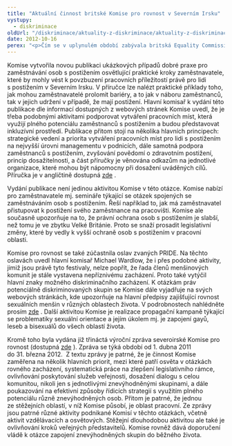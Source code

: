 ```yaml
---
title: "Aktuální činnost britské Komise pro rovnost v Severním Irsku"
vystupy:
  - diskriminace
oldUrl: "/diskriminace/aktuality-z-diskriminace/aktuality-z-diskriminace-2012/aktualni-cinnost-britske-komise-pro-rovnost-v-severnim-irsku/"
date: 2012-10-16
perex: "<p>Čím se v uplynulém období zabývala britská Equality Commission for Nothern Ireland?</p>"
---
```


<!-- imported from the old website -->

<p class="align-blok">Komise vytvořila novou publikaci ukázkových případů dobré praxe pro zaměstnávání osob s postižením osvětlující praktické kroky zaměstnavatele, které by mohly vést k povzbuzení pracovních příležitostí právě pro lidi s postižením v Severním Irsku. V příručce lze nalézt praktické příklady toho, jak mohou zaměstnavatelé prolomit bariéry, a to jak v náboru zaměstnanců, tak v jejich udržení v případě, že mají postižení. Hlavní komisař k vydání této publikace dle informací dostupných z webových stránek Komise uvedl, že je třeba podobnými aktivitami podporovat vytváření pracovních míst, která využijí plného potenciálu zaměstnanců s postižením a budou představovat inkluzívní prostředí. Publikace přitom stojí na několika hlavních principech: strategické vedení a priorita vytváření pracovních míst pro lidi s postižením na nejvyšší úrovni managementu v podnicích, dále samotná podpora zaměstnanců s postižením, zvyšování povědomí o zdravotním postižení, princip dosažitelnosti, a část příručky je věnována odkazům na jednotlivé organizace, které mohou být nápomocny při dosažení uváděných cílů. Příručka je v angličtině dostupná <a title="Otevření do nového okna" href="http://www.equalityni.org/archive/pdf/ShowcasingDisabilityPublication(FINAL).pdf" target="_blank">zde</a> .</p> <p class="align-blok">Vydání publikace není jedinou aktivitou Komise v této otázce. Komise nabízí pro zaměstnavatele mj. semináře týkající se otázek spojených se zaměstnáváním osob s postižením. Řeší například to, jak má zaměstnavatel přistupovat k postižení svého zaměstnance na pracovišti. Komise ale současně upozorňuje na to, že právní ochrana osob s postižením je slabší, než tomu je ve zbytku Velké Británie. Proto se snaží prosadit legislativní změny, které by vedly k vyšší ochraně osob s postižením v pracovní oblasti. </p> <p class="align-blok">Komise pro rovnost se také zúčastnila oslav zvaných PRIDE. Na těchto oslavách uvedl hlavní komisař Michael Wardlow, že i přes podobné aktivity, jimiž jsou právě tyto festivaly, nelze popřít, že řada členů menšinových komunit je stále vystavena nepříznivému zacházení. Proto také vytýčil hlavní znaky možného diskriminačního zacházení. K otázkám práv potenciálně diskriminovaných skupin se Komise dále vyjadřuje na svých webových stránkách, kde upozorňuje na hlavní předpisy zajišťující rovnost sexuálních menšin v různých oblastech života. V podrobnostech nahlédněte prosím <a title="Otevření do nového okna" href="http://www.equalityni.org/sections/default.asp?cms=News%5FCampaigns+%26+Key+Projects_Focus+on+LGB+equality&amp;cmsid=1_21_213&amp;id=213&amp;secid=1" target="_blank">zde</a> . Další aktivitou Komise je realizace propagační kampaně týkající se problematiky sexuální orientace a jejím úkolem mj. je zapojení gayů, leseb a bisexuálů do všech oblastí života.</p> <p class="align-blok">Kromě toho byla vydána již třináctá výroční zpráva severoirské Komise pro rovnost (dostupná <a title="Otevření do nového okna" href="http://www.equalityni.org/archive/pdf/EqualityCommAR2012.pdf" target="_blank">zde</a> ). Zpráva se týká období od 1. dubna 2011 do 31. března 2012.  Z textu zprávy je patrné, že je činnost Komise zaměřena na několik hlavních priorit, mezi které patří osvěta v otázkách rovného zacházení, systematická práce na zlepšení legislativního rámce, ovlivňování poskytování služeb veřejnosti, dosažení dialogu s celou komunitou, nikoli jen s jednotlivými znevýhodněnými skupinami, a dále poukazování na efektivní způsoby řídicích strategií s využitím plného potenciálu různě znevýhodněných osob. Přitom je patrné, že jednou ze stěžejních oblastí, v níž Komise působí, je oblast pracovní. Ze zprávy jsou patrné různé aktivity podnikané Komisí v těchto otázkách, včetně aktivit vzdělávacích a osvětových. Stěžejní dlouhodobou aktivitou ale také je ovlivňování kroků veřejných představitelů. Komise rovněž dává doporučení vládě k otázce zapojení znevýhodněných skupin do běžného života.</p>
